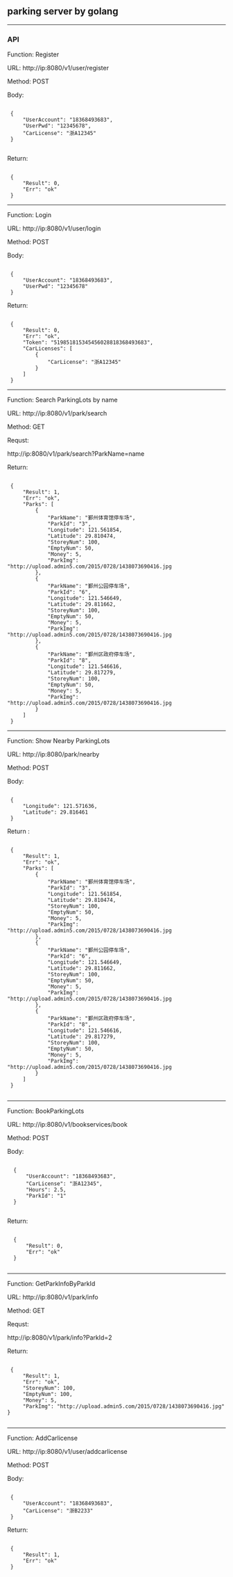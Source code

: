 ## parking server by golang
---
### API
Function: Register

URL: http://ip:8080/v1/user/register

Method: POST

Body:

<pre><code>
 {
     "UserAccount": "18368493683",
     "UserPwd": "12345678",
     "CarLicense": "浙A12345"
 }
 </code></pre>

 Return:

<pre><code>
 {
     "Result": 0,
     "Err": "ok"
 }
</code></pre>


---
Function: Login

URL: http://ip:8080/v1/user/login

Method: POST

Body:


<pre><code>
 {
     "UserAccount": "18368493683",
     "UserPwd": "12345678"
 }
</code></pre>

 Return:

<pre><code>
 {
     "Result": 0,
     "Err": "ok",
     "Token": "519851815345456028818368493683",
     "CarLicenses": [
         {
             "CarLicense": "浙A12345"
         }
     ]
 }
</code></pre>


---
Function: Search ParkingLots by name

URL: http://ip:8080/v1/park/search

Method: GET

Requst:

http://ip:8080/v1/park/search?ParkName=name

 Return:

<pre><code>
 {
     "Result": 1,
     "Err": "ok",
     "Parks": [
         {
             "ParkName": "鄞州体育馆停车场",
             "ParkId": "3",
             "Longitude": 121.561854,
             "Latitude": 29.810474,
             "StoreyNum": 100,
             "EmptyNum": 50,
             "Money": 5,
             "ParkImg": "http://upload.admin5.com/2015/0728/1438073690416.jpg
         },
         {
             "ParkName": "鄞州公园停车场",
             "ParkId": "6",
             "Longitude": 121.546649,
             "Latitude": 29.811662,
             "StoreyNum": 100,
             "EmptyNum": 50,
             "Money": 5,
             "ParkImg": "http://upload.admin5.com/2015/0728/1438073690416.jpg
         },
         {
             "ParkName": "鄞州区政府停车场",
             "ParkId": "8",
             "Longitude": 121.546616,
             "Latitude": 29.817279,
             "StoreyNum": 100,
             "EmptyNum": 50,
             "Money": 5,
             "ParkImg": "http://upload.admin5.com/2015/0728/1438073690416.jpg
         }
     ]
 }
</code></pre>


---
Function: Show Nearby ParkingLots

URL: http://ip:8080/park/nearby

Method: POST

Body:


<pre><code>
 {
     "Longitude": 121.571636,
     "Latitude": 29.816461
 }
</code></pre>

Return :


<pre><code>
 {
     "Result": 1,
     "Err": "ok",
     "Parks": [
         {
             "ParkName": "鄞州体育馆停车场",
             "ParkId": "3",
             "Longitude": 121.561854,
             "Latitude": 29.810474,
             "StoreyNum": 100,
             "EmptyNum": 50,
             "Money": 5,
             "ParkImg": "http://upload.admin5.com/2015/0728/1438073690416.jpg
         },
         {
             "ParkName": "鄞州公园停车场",
             "ParkId": "6",
             "Longitude": 121.546649,
             "Latitude": 29.811662,
             "StoreyNum": 100,
             "EmptyNum": 50,
             "Money": 5,
             "ParkImg": "http://upload.admin5.com/2015/0728/1438073690416.jpg
         },
         {
             "ParkName": "鄞州区政府停车场",
             "ParkId": "8",
             "Longitude": 121.546616,
             "Latitude": 29.817279,
             "StoreyNum": 100,
             "EmptyNum": 50,
             "Money": 5,
             "ParkImg": "http://upload.admin5.com/2015/0728/1438073690416.jpg
         }
     ]
 }
 </code></pre>

 ---

 Function: BookParkingLots

 URL: http://ip:8080/v1/bookservices/book

 Method: POST

 Body:

 <pre><code>
  {
      "UserAccount": "18368493683",
      "CarLicense": "浙A12345",
      "Hours": 2.5,
      "ParkId": "1"
  }
  </code></pre>

  Return:

 <pre><code>
  {
      "Result": 0,
      "Err": "ok"
  }
 </code></pre>

 ---

 Function: GetParkInfoByParkId

 URL: http://ip:8080/v1/park/info

 Method: GET

 Requst:

 http://ip:8080/v1/park/info?ParkId=2

  Return:

 <pre><code>
 {
     "Result": 1,
     "Err": "ok",
     "StoreyNum": 100,
     "EmptyNum": 100,
     "Money": 5,
     "ParkImg": "http://upload.admin5.com/2015/0728/1438073690416.jpg"
}
 </code></pre>

 ---
Function: AddCarlicense

URL: http://ip:8080/v1/user/addcarlicense

Method: POST

Body:


<pre><code>
 {
     "UserAccount": "18368493683",
     "CarLicense": "浙B2233"
 }
</code></pre>

 Return:

<pre><code>
 {
     "Result": 1,
     "Err": "ok"
 }
</code></pre>
